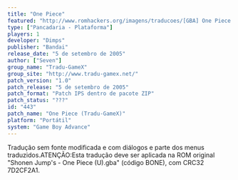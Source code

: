 ```yaml
---
title: "One Piece"
featured: "http://www.romhackers.org/imagens/traducoes/[GBA] One Piece - Tradu-GameX - 1.png"
type: ["Pancadaria - Plataforma"]
players: 1
developer: "Dimps"
publisher: "Bandai"
release_date: "5 de setembro de 2005"
author: ["Seven"]
group_name: "Tradu-GameX"
group_site: "http://www.tradu-gamex.net/"
patch_version: "1.0"
patch_release: "5 de setembro de 2005"
patch_format: "Patch IPS dentro de pacote ZIP"
patch_status: "???"
id: "443"
patch_name: "One Piece (Tradu-GameX)"
platform: "Portátil"
system: "Game Boy Advance"
---
```


Tradução sem fonte modificada e com diálogos e parte dos menus traduzidos.ATENÇÃO:Esta tradução deve ser aplicada na ROM original "Shonen Jump's - One Piece (U).gba" (código BONE), com CRC32 7D2CF2A1.